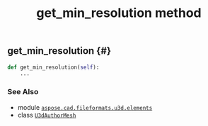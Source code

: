 ﻿---
title: get_min_resolution method
second_title: Aspose.CAD for Python via .NET API References
description: 
type: docs
weight: 60
url: /python-net/aspose.cad.fileformats.u3d.elements/u3dauthormesh/get_min_resolution/
is_root: false
---

## get_min_resolution {#}





```python
def get_min_resolution(self):
    ...
```





### See Also
* module [`aspose.cad.fileformats.u3d.elements`](../../)
* class [`U3dAuthorMesh`](/cad/python-net/aspose.cad.fileformats.u3d.elements/u3dauthormesh)
